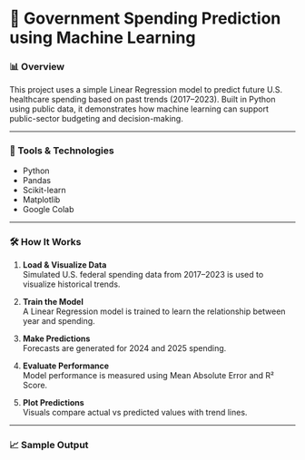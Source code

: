# 🧠 Government Spending Prediction using Machine Learning

### 📊 Overview
This project uses a simple Linear Regression model to predict future U.S. healthcare spending based on past trends (2017–2023). Built in Python using public data, it demonstrates how machine learning can support public-sector budgeting and decision-making.

---

### 🔧 Tools & Technologies
- Python
- Pandas
- Scikit-learn
- Matplotlib
- Google Colab

---

### 🛠️ How It Works
1. **Load & Visualize Data**  
   Simulated U.S. federal spending data from 2017–2023 is used to visualize historical trends.

2. **Train the Model**  
   A Linear Regression model is trained to learn the relationship between year and spending.

3. **Make Predictions**  
   Forecasts are generated for 2024 and 2025 spending.

4. **Evaluate Performance**  
   Model performance is measured using Mean Absolute Error and R² Score.

5. **Plot Predictions**  
   Visuals compare actual vs predicted values with trend lines.

---

### 📈 Sample Output


<!---
Drowser2430/Drowser2430 is a ✨ special ✨ repository because its `README.md` (this file) appears on your GitHub profile.
You can click the Preview link to take a look at your changes.
--->
